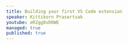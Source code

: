 ```yaml
---
title: Building your first VS Code extension
speaker: Kittikorn Prasertsak
youtube: eRZgg0vD0WE
managed: true
published: true
---
```

